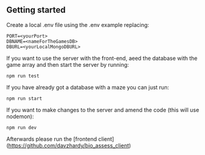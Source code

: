## Getting started

Create a local .env file using the .env example replacing:

```
PORT=<yourPort>
DBNAME=<nameForTheGamesDB>
DBURL=<yourLocalMongoDBURL>
```

If you want to use the server with the front-end, aeed the database with the game array and then start the server by running: 

```
npm run test
```

If you have already got a database with a maze you can just run: 

```
npm run start
```

If you want to make changes to the server and amend the code (this will use nodemon):

```
npm run dev
```


Afterwards please run the [frontend client] (https://github.com/davzhardy/bio_assess_client)